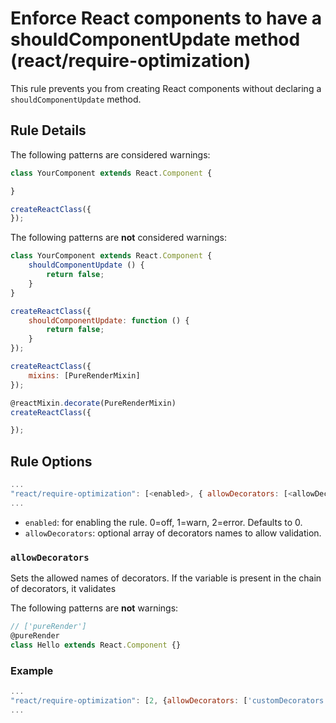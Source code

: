 # Enforce React components to have a shouldComponentUpdate method (react/require-optimization)

This rule prevents you from creating React components without declaring a `shouldComponentUpdate` method.

## Rule Details

The following patterns are considered warnings:

```js
class YourComponent extends React.Component {

}
```

```js
createReactClass({
});
```

The following patterns are **not** considered warnings:

```js
class YourComponent extends React.Component {
	shouldComponentUpdate () {
		return false;
	}
}
```

```js
createReactClass({
	shouldComponentUpdate: function () {
		return false;
	}
});
```

```js
createReactClass({
	mixins: [PureRenderMixin]
});
```

```js
@reactMixin.decorate(PureRenderMixin)
createReactClass({

});
```

## Rule Options

```js
...
"react/require-optimization": [<enabled>, { allowDecorators: [<allowDecorator>] }]
...
```

* `enabled`: for enabling the rule. 0=off, 1=warn, 2=error. Defaults to 0.
* `allowDecorators`: optional array of decorators names to allow validation.


### `allowDecorators`

Sets the allowed names of decorators. If the variable is present in the chain of decorators, it validates

The following patterns are **not** warnings:

```js
// ['pureRender']
@pureRender
class Hello extends React.Component {}
```

### Example

```js
...
"react/require-optimization": [2, {allowDecorators: ['customDecorators']}]
...
```

